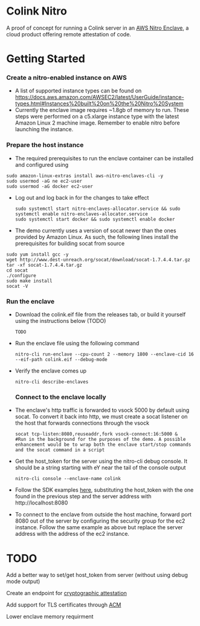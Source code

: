 # Colink Nitro

A proof of concept for running a Colink server in an [AWS Nitro Enclave](https://aws.amazon.com/ec2/nitro/), a cloud product offering remote attestation of code.

# Getting Started

### Create a nitro-enabled instance on AWS

* A list of supported instance types can be found on https://docs.aws.amazon.com/AWSEC2/latest/UserGuide/instance-types.html#Instances%20built%20on%20the%20Nitro%20System
* Currently the enclave image requires ~1.8gb of memory to run. These steps were performed on a c5.xlarge instance type with the latest Amazon Linux 2 machine image. Remember to enable nitro before launching the instance.

### Prepare the host instance

* The required prerequisites to run the enclave container can be installed and configured using

```
sudo amazon-linux-extras install aws-nitro-enclaves-cli -y
sudo usermod -aG ne ec2-user
sudo usermod -aG docker ec2-user
```

* Log out and log back in for the changes to take effect
  ````
  sudo systemctl start nitro-enclaves-allocator.service && sudo systemctl enable nitro-enclaves-allocator.service
  sudo systemctl start docker && sudo systemctl enable docker
  ````
* The demo currently uses a version of socat newer than the ones provided by Amazon Linux. As such, the following lines install the prerequisites for building socat from source

```
sudo yum install gcc -y
wget http://www.dest-unreach.org/socat/download/socat-1.7.4.4.tar.gz
tar -xf socat-1.7.4.4.tar.gz
cd socat
./configure
sudo make install
socat -V
```

### Run the enclave

* Download the colink.eif file from the releases tab, or build it yourself using the instructions below (TODO)

  ```
  TODO
  ```
* Run the enclave file using the following command

  ```
  nitro-cli run-enclave --cpu-count 2 --memory 1800 --enclave-cid 16 --eif-path colink.eif --debug-mode
  ```
* Verify the enclave comes up

  ```
  nitro-cli describe-enclaves
  ```

  ### Connect to the enclave locally
* The enclave's http traffic is forwarded to vsock 5000 by default using socat. To convert it back into http, we must create a socat listener on the host that forwards connections through the vsock

  ```
  socat tcp-listen:8080,reuseaddr,fork vsock-connect:16:5000 & 
  #Run in the background for the purposes of the demo. A possible enhancement would be to wrap both the enclave start/stop commands and the socat command in a script
  ```
* Get the host_token for the server using the nitro-cli debug console. It should be a string starting with eY near the tail of the console output

  ```
  nitro-cli console --enclave-name colink
  ```
* Follow the SDK examples [here](https://co-learn.notion.site/CoLink-SDK-Examples-in-Rust-a9b583ac5d764390aeba7293aa63f39d#c6c514acfc234e8cb7dce4e7af3b3a3f), substituting the host_token with the one found in the previous step and the server address with http://localhost:8080
* To connect to the enclave from outside the host machine, forward port 8080 out of the server by configuring the security group for the ec2 instance. Follow the same example as above but replace the server address with the address of the ec2 instance.

# TODO

Add a better way to set/get host_token from server (without using debug mode output)

Create an endpoint for [cryptographic attestation](https://docs.aws.amazon.com/enclaves/latest/user/kms.html)

Add support for TLS certificates through [ACM](https://aws.amazon.com/certificate-manager/)

Lower enclave memory requirment
